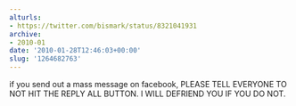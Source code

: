 ```yaml
---
alturls:
- https://twitter.com/bismark/status/8321041931
archive:
- 2010-01
date: '2010-01-28T12:46:03+00:00'
slug: '1264682763'
---
```


if you send out a mass message on facebook, PLEASE TELL EVERYONE TO NOT HIT THE REPLY ALL BUTTON.  I WILL DEFRIEND YOU IF YOU DO NOT.

